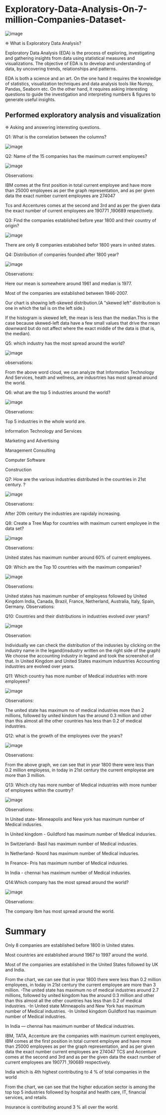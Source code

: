 # Exploratory-Data-Analysis-On-7-million-Companies-Dataset-

![image](https://github.com/farhan965/Exploratory-Data-Analysis-On-7-million-Companies-Dataset-/assets/116187483/93f10f8f-74f5-4fb2-b31b-73681cc4c1cf)



❈ What is Exploratory Data Analysis?

Exploratory Data Analysis (EDA) is the process of exploring, investigating and gathering insights from data using statistical measures and visualizations. The objective of EDA is to develop and understanding of data, by uncovering trends, relationships and patterns.

EDA is both a science and an art. On the one hand it requires the knowledge of statistics, visualization techniques and data analysis tools like Numpy, Pandas, Seaborn etc. On the other hand, it requires asking interesting questions to guide the investigation and interpreting numbers & figures to generate useful insights.

## Performed exploratory analysis and visualization

❈ Asking and answering interesting questions.

 Q1: What is the correlation between the columns?

 ![image](https://github.com/farhan965/Exploratory-Data-Analysis-On-7-million-Companies-Dataset-/assets/116187483/5045c2c1-0561-4f9a-a1c3-d5f9c2b7d2dc)

 
 Q2: Name of the 15 companies has the maximum current employees?

 ![image](https://github.com/farhan965/Exploratory-Data-Analysis-On-7-million-Companies-Dataset-/assets/116187483/3c39604c-63e1-42da-8ac0-5a3fcaf1e334)

 Observations:
 
 IBM comes at the first position in total current employee and have more than 25000 employees as per the graph representation, and as per given data the exact number current employees are 274047
 
 Tcs and Accentures comes at the second and 3rd and as per the given data the exact number of current employees are 190771 ,190689 respectively.



 
 Q3: Find the companies established before year 1800 and their country of origin?

  ![image](https://github.com/farhan965/Exploratory-Data-Analysis-On-7-million-Companies-Dataset-/assets/116187483/790bf820-3ea7-4cd1-a08d-e4be4d0dfc57)


   There are only 8 companies estabished befor 1800 years in united states.

 
 Q4: Distribution of companies founded after 1800 year?

 ![image](https://github.com/farhan965/Exploratory-Data-Analysis-On-7-million-Companies-Dataset-/assets/116187483/43e5d637-695e-422f-b916-2c588247e56f)

 Observations:

Here our mean is somewhere around 1961 and median is 1977.

Most of the companies are established between 1946-2007.

Our chart is showing left-skewed distribution.(A "skewed left" distribution is one in which the tail is on the left side.)

If the histogram is skewed left, the mean is less than the median.This is the case because skewed-left data have a few small values that drive the mean downward but do not affect where the exact middle of the data is (that is, the median).

 
 Q5: which industry has the most spread around the world?

 ![image](https://github.com/farhan965/Exploratory-Data-Analysis-On-7-million-Companies-Dataset-/assets/116187483/b6e784a2-c0ab-4ce5-830a-737ef6311f16)

 observations:

From the above word cloud, we can analyze that Information Technology And Services, heath and wellness, are indusrtries has most spread around the world.

 
 Q6: what are the top 5 industries around the world?

 ![image](https://github.com/farhan965/Exploratory-Data-Analysis-On-7-million-Companies-Dataset-/assets/116187483/edd0fdb9-9673-4b11-a27e-707af66e65d9)

 Observations:

Top 5 industries in the whole world are.

Information Technology and Services

Marketing and Advertising

Management Consulting

Computer Software

Construction

 
 Q7: How are the various industries distributed in the countries in 21st century. ?

 ![image](https://github.com/farhan965/Exploratory-Data-Analysis-On-7-million-Companies-Dataset-/assets/116187483/05b20977-008d-480e-a215-508b3d0c8ef6)

 Observations:

  After 20th century the industries are rapidaly increasing.

 
 Q8: Create a Tree Map for countries with maximum current employee in the data set?

 ![image](https://github.com/farhan965/Exploratory-Data-Analysis-On-7-million-Companies-Dataset-/assets/116187483/78ea6c49-5659-471c-b422-2f1e87ffa68d)

 Observations:

United states has maximum number around 60% of current employees.

 
 Q9: Which are the Top 10 countries with the maximum companies?

 ![image](https://github.com/farhan965/Exploratory-Data-Analysis-On-7-million-Companies-Dataset-/assets/116187483/373767f7-3432-469f-9fd3-c910721c1c68)

 Observations:

United states has maximum number of employess followed by United Kingdom India, Canada, Brazil, France, Netherland, Australia, Italy, Spain, Germany. Observations:

 
 Q10: Countries and their distributions in industries evolved over years?

 ![image](https://github.com/farhan965/Exploratory-Data-Analysis-On-7-million-Companies-Dataset-/assets/116187483/59a3b704-4429-49b6-8843-458b860e920a)

 Observation:

Individually we can check the distribution of the indusries by clicking on the industry name in the legand(insdustry written on the right side of the graph)
We choose the accounting industry in legand and took the screenshot of that.
In United Kingdom and United States maximum indusrtries Accounting industries are evolved over years.

 
 Q11: Which country has more number of Medical industries with more employees?

 ![image](https://github.com/farhan965/Exploratory-Data-Analysis-On-7-million-Companies-Dataset-/assets/116187483/0b18f8a3-e2e5-4cdc-bb1c-931b0d7f0212)

Observations:

The united state has maximum no of medical industries more than 2 millions, followed by united kindom has the around 0.3 million and other than this almost all the other countries has less than 0.2 of medical industries.

 
 Q12: what is the growth of the employees over the years?

 ![image](https://github.com/farhan965/Exploratory-Data-Analysis-On-7-million-Companies-Dataset-/assets/116187483/9b5a2818-c0a5-48df-b5b7-a3009f95ac2a)

 Observations:

From the above graph, we can see that in year 1800 there were less than 0.2 million employess, in today in 21st century the current employese are more than 3 million.

 
Q13: Which city has more number of Medical industries with more number of employees within the country?

 ![image](https://github.com/farhan965/Exploratory-Data-Analysis-On-7-million-Companies-Dataset-/assets/116187483/9a5bac5f-ca0c-4d70-97d2-dea3efe6c962)

Observations:

In United state- Minneapolis and New york has maximum number of Medical indusries.

In United kingdom - Guildford has maximum number of Medical indusries.

In Switzerland- Basil has maximum number of Medical indusries.

In Netherland- Noord has maximum number of Medical indusries.

In Freance- Pris has maximum number of Medical indusries.

In India - chennai has maximum number of Medical indusries.

 
Q14:Which company has the most spread around the world?

![image](https://github.com/farhan965/Exploratory-Data-Analysis-On-7-million-Companies-Dataset-/assets/116187483/93eeffd8-7ee0-479b-8a99-e603c818e769)

Observations:

The company Ibm has most spread around the world.


 

# Summary
Only 8 companies are established before 1800 in United states.

Most countries are established around 1967 to 1997 around the world.

Most of the companies are established in the United States followed by UK and India.

From the chart, we can see that in year 1800 there were less than 0.2 million employees, in today in 21st century the current employee are more than 3 million. -The united state has maximum no of medical industries around 2.7 millions, followed by united kingdom has the around 0.3 million and other than this almost all the other countries has less than 0.2 of medical industries. -In United state Minneapolis and New York has maximum number of Medical industries. -In United kingdom Guildford has maximum number of Medical industries.

In India — chennai has maximum number of Medical industries.

IBM, TATA, Accenture are the companies with maximum current employees, IBM comes at the first position in total current employee and have more than 25000 employees as per the graph representation, and as per given data the exact number current employees are 274047 TCS and Accenture comes at the second and 3rd and as per the given data the exact number of current employees are 190771 ,190689 respectively.

India which is 4th highest contributing to 4 % of total companies in the world

From the chart, we can see that the higher education sector is among the top top 5 industries followed by hospital and health care, IT, financial services, and retails.

Insurance is contributing around 3 % all over the world.
